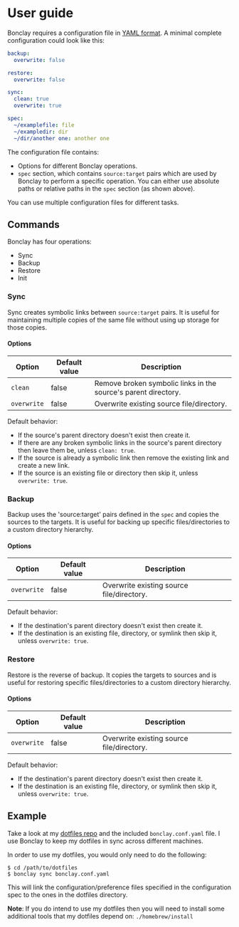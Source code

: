 # User guide

Bonclay requires a configuration file in [YAML format](http://yaml.org). A minimal complete configuration could look like this:

```yaml
backup:
  overwrite: false

restore:
  overwrite: false

sync:
  clean: true
  overwrite: true

spec:
  ~/examplefile: file
  ~/exampledir: dir
  ~/dir/another one: another one
```

The configuration file contains:
- Options for different Bonclay operations.
- `spec` section, which contains `source:target` pairs which are used by Bonclay to perform a specific operation. You can either use absolute paths or relative paths in the `spec` section (as shown above).

You can use multiple configuration files for different tasks.

## Commands

Bonclay has four operations:
- Sync
- Backup
- Restore
- Init

### Sync

Sync creates symbolic links between `source:target` pairs. It is useful for maintaining multiple copies of the same file without using up storage for those copies.

#### Options

| Option | Default value | Description |
| --- | --- | --- |
| `clean` | false | Remove broken symbolic links in the source's parent directory. |
| `overwrite` | false | Overwrite existing source file/directory. |

Default behavior:
- If the source's parent directory doesn't exist then create it.
- If there are any broken symbolic links in the source's parent directory then leave them be, unless `clean: true`.
- If the source is already a symbolic link then remove the existing link and create a new link.
- If the source is an existing file or directory then skip it, unless `overwrite: true`.

### Backup

Backup uses the 'source:target' pairs defined in the `spec` and copies the sources to the targets. It is useful for backing up specific files/directories to a custom directory hierarchy.

#### Options

| Option | Default value | Description |
| --- | --- | --- |
| `overwrite` | false | Overwrite existing source file/directory. |

Default behavior:
- If the destination's parent directory doesn't exist then create it.
- If the destination is an existing file, directory, or symlink then skip it, unless `overwrite: true`.

### Restore

Restore is the reverse of backup. It copies the targets to sources and is useful for restoring specific files/directories to a custom directory hierarchy.

#### Options

| Option | Default value | Description |
| --- | --- | --- |
| `overwrite` | false | Overwrite existing source file/directory. |

Default behavior:
- If the destination's parent directory doesn't exist then create it.
- If the destination is an existing file, directory, or symlink then skip it, unless `overwrite: true`.

## Example

Take a look at my [dotfiles repo](https://github.com/talal/dotfiles) and the included `bonclay.conf.yaml` file. I use Bonclay to keep my dotfiles in sync across different machines.

In order to use my dotfiles, you would only need to do the following:

```
$ cd /path/to/dotfiles
$ bonclay sync bonclay.conf.yaml
```

This will link the configuration/preference files specified in the configuration spec to the ones in the dotfiles directory.

**Note**: If you do intend to use my dotfiles then you will need to install some additional tools that my dotfiles depend on: `./homebrew/install`
